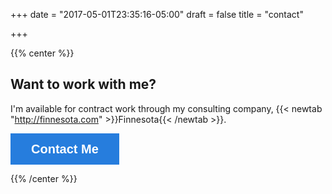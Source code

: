 +++
date = "2017-05-01T23:35:16-05:00"
draft = false
title = "contact"

+++

{{% center %}}

## Want to work with me?

I'm available for contract work through my consulting company, {{< newtab "http://finnesota.com" >}}Finnesota{{< /newtab >}}.

<a class="typeform-share button" href="https://abram6.typeform.com/to/huu9CR" data-mode="popup" style="display:inline-block;text-decoration:none;background-color:#267DDD;color:white;cursor:pointer;font-family:Helvetica,Arial,sans-serif;font-size:20px;line-height:50px;text-align:center;margin:0;height:50px;padding:0px 33px;border-radius:0px;max-width:100%;white-space:nowrap;overflow:hidden;text-overflow:ellipsis;font-weight:bold;-webkit-font-smoothing:antialiased;-moz-osx-font-smoothing:grayscale;" target="_blank">Contact Me</a><script>(function(){var qs,js,q,s,d=document,gi=d.getElementById,ce=d.createElement,gt=d.getElementsByTagName,id="typef_orm_share",b="https://s3-eu-west-1.amazonaws.com/share.typeform.com/";if(!gi.call(d,id)){js=ce.call(d,"script");js.id=id;js.src=b+"share.js";q=gt.call(d,"script")[0];q.parentNode.insertBefore(js,q)}})()</script>

{{% /center %}}
